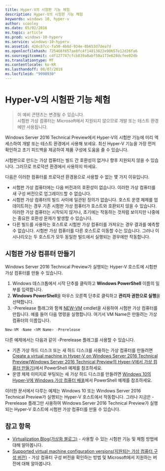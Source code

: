 ```yaml
---
title: Hyper-V의 시험판 기능 체험
description: Hyper-V의 시험판 기능 체험
keywords: windows 10, hyper-v
author: scooley
ms.date: 05/02/2016
ms.topic: article
ms.prod: windows-10-hyperv
ms.service: windows-10-hyperv
ms.assetid: 426c87cc-fa50-4b8d-934e-0b653d7dea7d
ms.openlocfilehash: 725466f657ae8fc4f14813822e90657e12d26fa6
ms.sourcegitcommit: cdf127747cfcb839a8abf50a173e628dcfee02db
ms.translationtype: MT
ms.contentlocale: ko-KR
ms.lasthandoff: 08/07/2019
ms.locfileid: "9998930"
---
```

# <a name="try-pre-release-features-for-hyper-v"></a>Hyper-V의 시험판 기능 체험

> 이 예비 콘텐츠는 변경될 수 있습니다.  
  시험판 가상 컴퓨터는 Microsoft에서 지원되지 않으므로 개발 또는 테스트 환경에만 사용됩니다.

Windows Server 2016 Technical Preview에서 Hyper-V의 시험판 기능에 미리 액세스하여 개발 또는 테스트 환경에서 사용해 보세요. 최신 Hyper-V 기능을 가장 먼저 확인하고 초기 피드백을 제공하여 제품 구성에 도움을 줄 수 있습니다.

시험판으로 만드는 가상 컴퓨터는 빌드 간 호환성이 없거나 향후 지원되지 않을 수 있습니다.  그러므로 프로덕션 환경에서 사용하지 마세요.

다음은 이러한 컴퓨터를 프로덕션 환경용으로 사용할 수 없는 몇 가지 이유입니다.

* 시험판 가상 컴퓨터에는 다음 버전과의 호환성이 없습니다. 이러한 가상 컴퓨터를 새 구성 버전으로 업그레이드할 수 없습니다.
* 시험판 가상 컴퓨터의 빌드 사이에 일관된 정의가 없습니다. 호스트 운영 체제를 업데이트하는 경우 기존 시험판 가상 컴퓨터가 호스트와 호환되지 않을 수 있습니다. 이러한 가상 컴퓨터는 시작되지 않거나, 초기에는 작동하는 것처럼 보이지만 나중에는 중요한 호환성 문제가 발생할 수 있습니다.
* 다른 빌드를 사용하는 호스트로 시험판 가상 컴퓨터를 가져오는 경우 결과를 예측할 수 없습니다. 시험판 가상 컴퓨터를 다른 호스트로 이동할 수는 있습니다. 그러나 이 시나리오는 두 호스트가 모두 동일한 빌드에서 실행되는 경우에만 작동합니다.

## <a name="create-a-pre-release-virtual-machine"></a>시험판 가상 컴퓨터 만들기

Windows Server 2016 Technical Preview가 실행되는 Hyper-V 호스트에 시험판 가상 컴퓨터를 만들 수 있습니다.

1. Windows 데스크톱에서 시작 단추를 클릭하고 **Windows PowerShell** 이름의 일부를 입력합니다.
2. **Windows PowerShell**을 마우스 오른쪽 단추로 클릭하고 **관리자 권한으로 실행**을 선택합니다.
3. -Prerelease 플래그와 함께 [NEW-VM](https://docs.microsoft.com/powershell/module/hyper-v/new-vm?view=win10-ps) cmdlet을 사용하여 시험판 가상 컴퓨터를 만듭니다. 예를 들어 다음 명령을 실행합니다. 여기서 VM Name은 만들려는 가상 컴퓨터의 이름입니다.

``` PowerShell
New-VM -Name <VM Name> -Prerelease
```
다른 예제에서는 다음과 같이 -Prerelease 플래그를 사용할 수 있습니다.
 - 기존 가상 하드 디스크 또는 새 하드 디스크를 사용하는 가상 컴퓨터를 만들려면 [Create a virtual machine in Hyper-V on Windows Server 2016 Technical Preview(Windows Server 2016 Technical Preview의 Hyper-V에서 가상 컴퓨터 만들기)](https://docs.microsoft.com/windows-server/virtualization/hyper-v/get-started/Create-a-virtual-machine-in-Hyper-V#BKMK_PowerShell)에서 PowerShell 예제를 참조하세요.
 - 운영 체제 이미지로 부팅되는 새 가상 하드 디스크를 만들려면 [Windows 10의 Hyper-V에 Windows 가상 컴퓨터 배포](https://docs.microsoft.com/virtualization/hyper-v-on-windows/quick-start/create-virtual-machine)에서 PowerShell 예제를 참조하세요.

 이러한 문서에서 다루는 예제는 Windows 10 또는 Windows Server 2016 Technical Preview가 실행되는 Hyper-V 호스트에서 작동합니다. 그러나 지금은 -Prerelease 플래그만 사용하여 Windows Server 2016 Technical Preview가 실행되는 Hyper-V 호스트에 시험판 가상 컴퓨터를 만들 수 있습니다.

## <a name="see-also"></a>참고 항목
-  [Virtualization Blog(가상화 블로그)](https://techcommunity.microsoft.com/t5/Virtualization/bg-p/Virtualization) - 사용할 수 있는 시험판 기능 및 체험 방법에 대해 알아봅니다.
- [Supported virtual machine configuration versions(지원되는 가상 컴퓨터 구성 버전)](https://docs.microsoft.com/windows-server/virtualization/hyper-v/deploy/Upgrade-virtual-machine-version-in-Hyper-V-on-Windows-or-Windows-Server#BKMK_SupportedConfigVersions) - 가상 컴퓨터 구성 버전을 확인하는 방법 및 Microsoft에서 지원하는 버전에 대해 알아봅니다.
